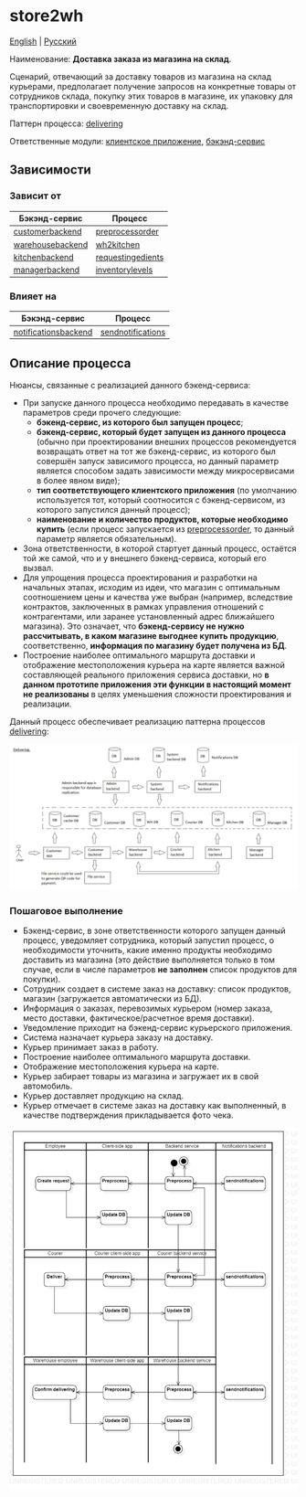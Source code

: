 # store2wh

[English](store2wh.md) | [Русский](store2wh.ru.md)

Наименование: **Доставка заказа из магазина на склад**.

Сценарий, отвечающий за доставку товаров из магазина на склад курьерами, предполагает получение запросов на конкретные товары от сотрудников склада, покупку этих товаров в магазине, их упаковку для транспортировки и своевременную доставку на склад.

Паттерн процесса: [delivering](../../processpatterns/delivering.ru.md)

Ответственные модули: [клиентское приложение](../../frontend/courierclient.md), [бэкэнд-сервис](../../backend/courierbackend.md)

## Зависимости

### Зависит от

| Бэкэнд-сервис | Процесс |
| --- | ---- |
| [customerbackend](../../backend/customerbackend.ru.md) | [preprocessorder](../customer/preprocessorder.ru.md) |
| [warehousebackend](../../backend/warehousebackend.ru.md) | [wh2kitchen](../warehouse/wh2kitchen.ru.md) |
| [kitchenbackend](../../backend/kitchenbackend.ru.md) | [requestingedients](../kitchen/requestingedients.ru.md) |
| [managerbackend](../../backend/managerbackend.ru.md) | [inventorylevels](../manager/inventorylevels.ru.md) |

### Влияет на

| Бэкэнд-сервис | Процесс |
| --- | ---- |
| [notificationsbackend](../../backend/notificationsbackend.ru.md) | [sendnotifications](../notificationsbackend/sendnotifications.ru.md) |

## Описание процесса

Нюансы, связанные с реализацией данного бэкенд-сервиса:
- При запуске данного процесса необходимо передавать в качестве параметров среди прочего следующие: 
    - **бэкенд-сервис, из которого был запущен процесс**;
    - **бэкенд-сервис, который будет запущен из данного процесса** (обычно при проектировании внешних процессов рекомендуется возвращать ответ на тот же бэкенд-сервис, из которого был совершён запуск зависимого процесса, но данный параметр является способом задать зависимости между микросервисами в более явном виде);
    - **тип соответствующего клиентского приложения** (по умолчанию используется тот, который соотносится с бэкенд-сервисом, из которого запустился данный процесс); 
    - **наименование и количество продуктов, которые необходимо купить** (если процесс запускается из [preprocessorder](../customer/preprocessorder.ru.md), то данный параметр является обязательным).
- Зона ответственности, в которой стартует данный процесс, остаётся той же самой, что и у внешнего бэкенд-сервиса, который его вызвал.
- Для упрощения процесса проектирования и разработки на начальных этапах, исходим из идеи, что магазин с оптимальным соотношением цены и качества уже выбран (например, вследствие контрактов, заключенных в рамках управления отношений с контрагентами, или заранее установленный адрес ближайшего магазина). Это означает, что **бэкенд-сервису не нужно рассчитывать, в каком магазине выгоднее купить продукцию**, соответственно, **информация по магазину будет получена из БД**. 
- Построение наиболее оптимального маршрута доставки и отображение местоположения курьера на карте является важной составляющей реального приложения сервиса доставки, но **в данном прототипе приложения эти функции в настоящий момент не реализованы** в целях уменьшения сложности проектирования и реализации.

Данный процесс обеспечивает реализацию паттерна процессов [delivering](../../processpatterns/delivering.ru.md):

![delivering_overall](../../img/delivering_overall.png)

### Пошаговое выполнение

- Бэкенд-сервис, в зоне ответственности которого запущен данный процесс, уведомляет сотрудника, который запустил процесс, о необходимости уточнить, какие именно продукты необходимо доставить из магазина (это действие выполняется только в том случае, если в числе параметров **не заполнен** список продуктов для покупки).
- Сотрудник создает в системе заказ на доставку: список продуктов, магазин (загружается автоматически из БД).
- Информация о заказах, перевозимых курьером (номер заказа, место доставки, фактическое/расчетное время доставки).
- Уведомление приходит на бэкенд-сервис курьерского приложения.
- Система назначает курьера заказу на доставку.
- Курьер принимает заказ в работу.
- Построение наиболее оптимального маршрута доставки.
- Отображение местоположения курьера на карте.
- Курьер забирает товары из магазина и загружает их в свой автомобиль.
- Курьер доставляет продукцию на склад.
- Курьер отмечает в системе заказ на доставку как выполненный, в качестве подтверждения прикладывается фото чека.

![courier.store2wh](../../img/activitydiagrams/courier.store2wh.png)
